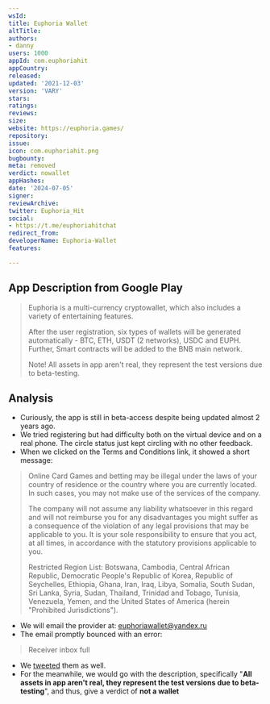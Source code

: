 ```yaml
---
wsId: 
title: Euphoria Wallet
altTitle: 
authors:
- danny
users: 1000
appId: com.euphoriahit
appCountry: 
released: 
updated: '2021-12-03'
version: 'VARY'
stars: 
ratings: 
reviews: 
size: 
website: https://euphoria.games/
repository: 
issue: 
icon: com.euphoriahit.png
bugbounty: 
meta: removed
verdict: nowallet
appHashes: 
date: '2024-07-05'
signer: 
reviewArchive: 
twitter: Euphoria_Hit
social:
- https://t.me/euphoriahitchat
redirect_from: 
developerName: Euphoria-Wallet
features: 

---
```


## App Description from Google Play 

> Euphoria is a multi-currency cryptowallet, which also includes a variety of entertaining features.
>
> After the user registration, six types of wallets will be generated automatically - BTC, ETH, USDT (2 networks), USDC and EUPH.
Further, Smart contracts will be added to the BNB main network.
>
> Note!
> All assets in app aren't real, they represent the test versions due to beta-testing.

## Analysis 

- Curiously, the app is still in beta-access despite being updated almost 2 years ago. 
- We tried registering but had difficulty both on the virtual device and on a real phone. The circle status just kept circling with no other feedback.
- When we clicked on the Terms and Conditions link, it showed a short message:

> Online Card Games and betting may be illegal under the laws of your country of residence or the country where you are currently located. In such cases, you may not make use of the services of the company. 
>
> The company will not assume any liability whatsoever in this regard and will not reimburse you for any disadvantages you might suffer as a consequence of the violation of any legal provisions that may be applicable to you. It is your sole responsibility to ensure that you act, at all times, in accordance with the statutory provisions applicable to you. 
>
> Restricted Region List: Botswana, Cambodia, Central African Republic, Democratic People's Republic of Korea, Republic of Seychelles, Ethiopia, Ghana, Iran, Iraq, Libya, Somalia, South Sudan, Sri Lanka, Syria, Sudan, Thailand, Trinidad and Tobago, Tunisia, Venezuela, Yemen, and the United States of America (herein "Prohibited Jurisdictions").

- We will email the provider at: euphoriawallet@yandex.ru
- The email promptly bounced with an error: 

> Receiver inbox full 

- We [tweeted](https://twitter.com/BitcoinWalletz/status/1661214829309198338) them as well.
- For the meanwhile, we would go with the description, specifically "**All assets in app aren't real, they represent the test versions due to beta-testing**", and thus, give a verdict of **not a wallet**